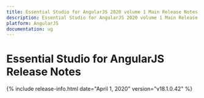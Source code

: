 ```yaml
---
title: Essential Studio for AngularJS 2020 volume 1 Main Release Notes  
description: Essential Studio for AngularJS 2020 volume 1 Main Release Notes  
platform: AngularJS
documentation: ug
---
```


# Essential Studio for AngularJS  Release Notes  

{% include release-info.html date="April 1, 2020"  version="v18.1.0.42" %} 







